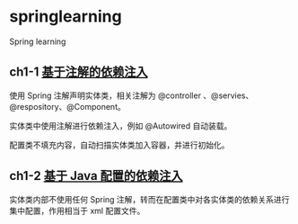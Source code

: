 # springlearning
Spring learning

## ch1-1 [基于注解的依赖注入](quickstart/src/main/java/com/moonspirit/springlearning/one/)

使用 Spring 注解声明实体类，相关注解为 @controller 、@servies、@respository、@Component。

实体类中使用注解进行依赖注入，例如 @Autowired 自动装载。

配置类不填充内容，自动扫描实体类加入容器，并进行初始化。

## ch1-2 [基于 Java 配置的依赖注入](quickstart/src/main/java/com/moonspirit/springlearning/two/)

实体类内部不使用任何 Spring 注解，转而在配置类中对各实体类的依赖关系进行集中配置，作用相当于 xml 配置文件。

